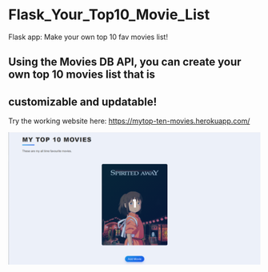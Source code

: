 # Flask_Your_Top10_Movie_List

Flask app: Make your own top 10 fav movies list!

## Using the Movies DB API, you can create your own top 10 movies list that is
## customizable and updatable!

Try the working website here: https://mytop-ten-movies.herokuapp.com/ 

<img src="img/1.png">




